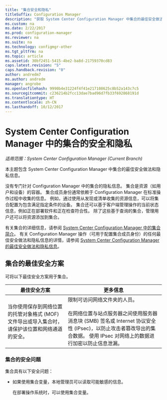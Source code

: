 ```yaml
---
title: "集合安全和隐私"
titleSuffix: Configuration Manager
description: "获取 System Center Configuration Manager 中集合的最佳安全做法和隐私。"
ms.custom: na
ms.date: 2/22/2017
ms.prod: configuration-manager
ms.reviewer: na
ms.suite: na
ms.technology: configmgr-other
ms.tgt_pltfrm: na
ms.topic: article
ms.assetid: 30bf2451-5415-4be2-ba8d-21759370cd83
caps.latest.revision: "5"
caps.handback.revision: "0"
author: andredm7
ms.author: andredm
manager: angrobe
ms.openlocfilehash: 9990b4e31224f4f41e217108625c8b52a143c7c5
ms.sourcegitcommit: c236214b2fcc13dae7bad96d7fb33f692868191d
ms.translationtype: HT
ms.contentlocale: zh-CN
ms.lasthandoff: 10/12/2017
---
```

# <a name="security-and-privacy-for-collections-in-system-center-configuration-manager"></a>System Center Configuration Manager 中的集合的安全和隐私

*适用范围：System Center Configuration Manager (Current Branch)*

本主题包含 System Center Configuration Manager 中集合的最佳安全做法和隐私信息。  

 没有专门针对 Configuration Manager 中的集合的隐私信息。 集合是资源（如用户和设备）的容器。 集合成员身份通常依赖于 Configuration Manager 在标准操作过程中收集的信息。 例如，通过使用从发现或清单收集的资源信息，可以将集合配置为包含满足指定条件的设备。 集合还可以基于客户端管理操作的当前状态信息，例如正在部署软件和正在检查符合性。 除了这些基于查询的集合，管理用户还可以将资源添加到集合。  

 有关集合的详细信息，请参阅 [System Center Configuration Manager 中的集合简介](../../../../core/clients/manage/collections/introduction-to-collections.md)。 有关 Configuration Manager 操作（可用于配置集合成员身份）的任何最佳安全做法和隐私信息的详情，请参阅 [System Center Configuration Manager 的最佳安全做法和隐私信息](../../../../core/plan-design/security/security-best-practices-and-privacy-information.md)。  

## <a name="security-best-practices-for-collections"></a>集合的最佳安全方案  
 可将以下最佳安全方案用于集合。  

|最佳安全方案|更多信息|  
|----------------------------|----------------------|  
|当你使用保存到网络位置的托管对象格式 (MOF) 文件导出或导入集合时，请保护该位置和网络通道的安全。|限制可访问网络文件夹的人员。<br /><br /> 在网络位置与站点服务器之间使用服务器消息块 (SMB) 签名或 Internet 协议安全性 (IPsec)，以防止攻击者篡改导出的集合数据。 使用 IPsec 对网络上的数据进行加密以防止信息泄漏。|  

### <a name="security-issues-for-collections"></a>集合的安全问题  
 集合具有以下安全问题：  

-   如果使用集合变量，本地管理员可以读取可能敏感的信息。  

     在部署操作系统时，可以使用集合变量。  
